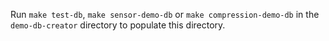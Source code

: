 Run `make test-db`, `make sensor-demo-db` or `make compression-demo-db` in the `demo-db-creator` directory to populate this directory.
